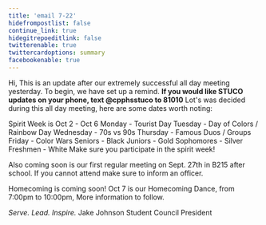 ```yaml
---
title: 'email 7-22'
hidefrompostlist: false
continue_link: true
hidegitrepoeditlink: false
twitterenable: true
twittercardoptions: summary
facebookenable: true
---
```


Hi,
This is an update after our extremely successful all day meeting yesterday.
To begin, we have set up a remind.
**If you would like STUCO updates on your phone, text @cpphsstuco to 81010**
Lot's was decided during this all day meeting, here are some dates worth noting:

Spirit Week is Oct 2 - Oct 6
Monday - Tourist Day
Tuesday - Day of Colors / Rainbow Day
Wednesday - 70s vs 90s
Thursday - Famous Duos / Groups
Friday - Color Wars
    Seniors - Black
    Juniors - Gold
    Sophomores - Silver
    Freshmen - White
Make sure you participate in the spirit week!

Also coming soon is our first regular meeting on Sept. 27th in B215 after school. If you cannot attend make sure to inform an officer.

Homecoming is coming soon! Oct 7 is our Homecoming Dance, from 7:00pm to 10:00pm, More information to follow.

_Serve. Lead. Inspire._
Jake Johnson
Student Council President